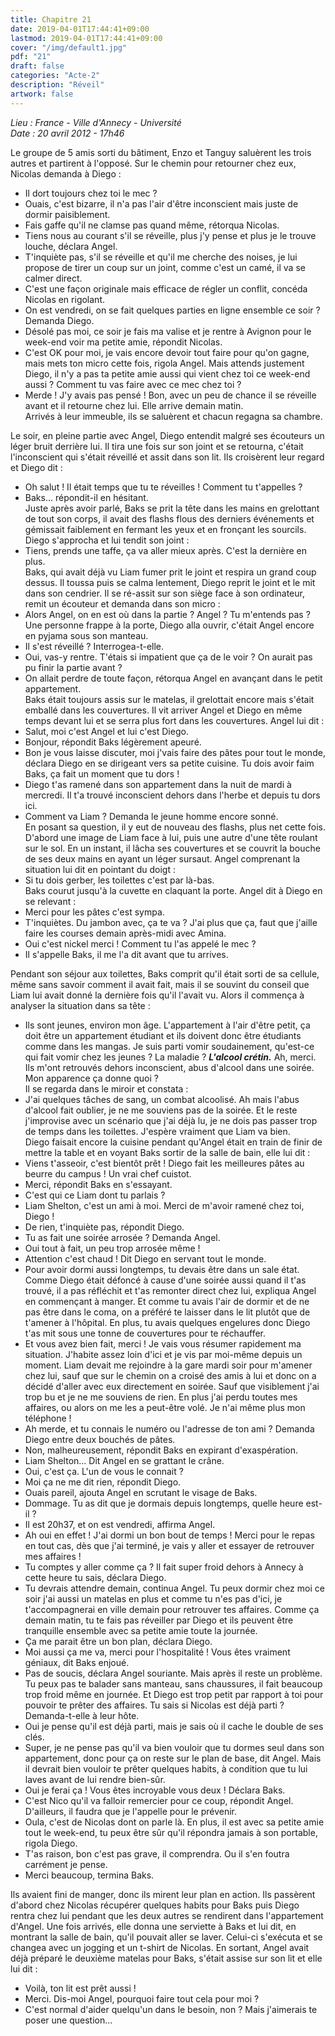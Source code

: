 ```yaml
---
title: Chapitre 21
date: 2019-04-01T17:44:41+09:00
lastmod: 2019-04-01T17:44:41+09:00
cover: "/img/default1.jpg"
pdf: "21"
draft: false
categories: "Acte-2"
description: "Réveil"
artwork: false
---
```

_Lieu : France - Ville d'Annecy - Université    
Date : 20 avril 2012 - 17h46_

Le groupe de 5 amis sorti du bâtiment, Enzo et Tanguy saluèrent les trois autres et partirent à l'opposé. Sur le chemin pour retourner chez eux, Nicolas demanda à Diego :    
- Il dort toujours chez toi le mec ?   
- Ouais, c'est bizarre, il n'a pas l'air d'être inconscient mais juste de dormir paisiblement.   
- Fais gaffe qu'il ne clamse pas quand même, rétorqua Nicolas.   
- Tiens nous au courant s'il se réveille, plus j'y pense et plus je le trouve louche, déclara Angel.    
- T'inquiète pas, s'il se réveille et qu'il me cherche des noises, je lui propose de tirer un coup sur un joint, comme c'est un camé, il va se calmer direct.   
- C'est une façon originale mais efficace de régler un conflit, concéda Nicolas en rigolant.   
- On est vendredi, on se fait quelques parties en ligne ensemble ce soir ? Demanda Diego.   
- Désolé pas moi, ce soir je fais ma valise et je rentre à Avignon pour le week-end voir ma petite amie, répondit Nicolas.   
- C'est OK pour moi, je vais encore devoir tout faire pour qu'on gagne, mais mets ton micro cette fois, rigola Angel. Mais attends justement Diego, il n'y a pas ta petite amie aussi qui vient chez toi ce week-end aussi ? Comment tu vas faire avec ce mec chez toi ?   
- Merde ! J'y avais pas pensé ! Bon, avec un peu de chance il se réveille avant et il retourne chez lui. Elle arrive demain matin.   
Arrivés à leur immeuble, ils se saluèrent et chacun regagna sa chambre.   
   
Le soir, en pleine partie avec Angel, Diego entendit malgré ses écouteurs un léger bruit derrière lui. Il tira une fois sur son joint et se retourna, c'était l'inconscient qui s'était réveillé et assit dans son lit. Ils croisèrent leur regard et Diego dit :   
- Oh salut ! Il était temps que tu te réveilles ! Comment tu t'appelles ?   
- Baks... répondit-il en hésitant.   
Juste après avoir parlé, Baks se prit la tête dans les mains en grelottant de tout son corps, il avait des flashs flous des derniers événements et gémissait faiblement en fermant les yeux et en fronçant les sourcils. Diego s'approcha et lui tendit son joint :    
- Tiens, prends une taffe, ça va aller mieux après. C'est la dernière en plus.   
Baks, qui avait déjà vu Liam fumer prit le joint et respira un grand coup dessus. Il toussa puis se calma lentement, Diego reprit le joint et le mit dans son cendrier. Il se ré-assit sur son siège face à son ordinateur, remit un écouteur et demanda dans son micro :   
- Alors Angel, on en est où dans la partie ? Angel ? Tu m'entends pas ?   
Une personne frappe à la porte, Diego alla ouvrir, c'était Angel encore en pyjama sous son manteau.    
- Il s'est réveillé ? Interrogea-t-elle.   
- Oui, vas-y rentre. T'étais si impatient que ça de le voir ? On aurait pas pu finir la partie avant ?   
- On allait perdre de toute façon, rétorqua Angel en avançant dans le petit appartement.   
Baks était toujours assis sur le matelas, il grelottait encore mais s'était emballé dans les couvertures. Il vit arriver Angel et Diego en même temps devant lui et se serra plus fort dans les couvertures. Angel lui dit :   
- Salut, moi c'est Angel et lui c'est Diego.   
- Bonjour, répondit Baks légèrement apeuré.   
- Bon je vous laisse discuter, moi j'vais faire des pâtes pour tout le monde, déclara Diego en se dirigeant vers sa petite cuisine. Tu dois avoir faim Baks, ça fait un moment que tu dors !   
- Diego t'as ramené dans son appartement dans la nuit de mardi à mercredi. Il t'a trouvé inconscient dehors dans l'herbe et depuis tu dors ici.   
- Comment va Liam ? Demanda le jeune homme encore sonné.   
En posant sa question, il y eut de nouveau des flashs, plus net cette fois. D'abord une image de Liam face à lui, puis une autre d'une tête roulant sur le sol. En un instant, il lâcha ses couvertures et se couvrit la bouche de ses deux mains en ayant un léger sursaut. Angel comprenant la situation lui dit en pointant du doigt :   
- Si tu dois gerber, les toilettes c'est par là-bas.   
Baks courut jusqu'à la cuvette en claquant la porte. Angel dit à Diego en se relevant :   
- Merci pour les pâtes c'est sympa.   
- T'inquiètes. Du jambon avec, ça te va ? J'ai plus que ça, faut que j'aille faire les courses demain après-midi avec Amina.   
- Oui c'est nickel merci ! Comment tu l'as appelé le mec ?   
- Il s'appelle Baks, il me l'a dit avant que tu arrives.   
   
Pendant son séjour aux toilettes, Baks comprit qu'il était sorti de sa cellule, même sans savoir comment il avait fait, mais il se souvint du conseil que Liam lui avait donné la dernière fois qu'il l'avait vu. Alors il commença à analyser la situation dans sa tête :   
- Ils sont jeunes, environ mon âge. L'appartement à l'air d'être petit, ça doit être un appartement étudiant et ils doivent donc être étudiants comme dans les mangas. Je suis parti vomir soudainement, qu'est-ce qui fait vomir chez les jeunes ? La maladie ? ***L'alcool crétin.*** Ah, merci. Ils m'ont retrouvés dehors inconscient, abus d'alcool dans une soirée. Mon apparence ça donne quoi ?   
Il se regarda dans le miroir et constata :   
- J'ai quelques tâches de sang, un combat alcoolisé. Ah mais l'abus d'alcool fait oublier, je ne me souviens pas de la soirée. Et le reste j'improvise avec un scénario que j'ai déjà lu, je ne dois pas passer trop de temps dans les toilettes. J'espère vraiment que Liam va bien.   
Diego faisait encore la cuisine pendant qu'Angel était en train de finir de mettre la table et en voyant Baks sortir de la salle de bain, elle lui dit :   
- Viens t'asseoir, c'est bientôt prêt ! Diego fait les meilleures pâtes au beurre du campus ! Un vrai chef cuistot.   
- Merci, répondit Baks en s'essayant.   
- C'est qui ce Liam dont tu parlais ?   
- Liam Shelton, c'est un ami à moi. Merci de m'avoir ramené chez toi, Diego !    
- De rien, t'inquiète pas, répondit Diego.   
- Tu as fait une soirée arrosée ? Demanda Angel.   
- Oui tout à fait, un peu trop arrosée même !   
- Attention c'est chaud ! Dit Diego en servant tout le monde.   
- Pour avoir dormi aussi longtemps, tu devais être dans un sale état. Comme Diego était défoncé à cause d'une soirée aussi quand il t'as trouvé, il a pas réfléchit et t'as remonter direct chez lui, expliqua Angel en commençant à manger. Et comme tu avais l'air de dormir et de ne pas être dans le coma, on a préféré te laisser dans le lit plutôt que de t'amener à l'hôpital. En plus, tu avais quelques engelures donc Diego t'as mit sous une tonne de couvertures pour te réchauffer.   
- Et vous avez bien fait, merci ! Je vais vous résumer rapidement ma situation. J'habite assez loin d'ici et je vis par moi-même depuis un moment. Liam devait me rejoindre à la gare mardi soir pour m'amener chez lui, sauf que sur le chemin on a croisé des amis à lui et donc on a décidé d'aller avec eux directement en soirée. Sauf que visiblement j'ai trop bu et je ne me souviens de rien. En plus j'ai perdu toutes mes affaires, ou alors on me les a peut-être volé. Je n'ai même plus mon téléphone !   
- Ah merde, et tu connais le numéro ou l'adresse de ton ami ? Demanda Diego entre deux bouchés de pâtes.   
- Non, malheureusement, répondit Baks en expirant d'exaspération.   
- Liam Shelton... Dit Angel en se grattant le crâne.   
- Oui, c'est ça. L'un de vous le connait ?    
- Moi ça ne me dit rien, répondit Diego.   
- Ouais pareil, ajouta Angel en scrutant le visage de Baks.   
- Dommage. Tu as dit que je dormais depuis longtemps, quelle heure est-il ?   
- Il est 20h37, et on est vendredi, affirma Angel.   
- Ah oui en effet ! J'ai dormi un bon bout de temps ! Merci pour le repas en tout cas, dès que j'ai terminé, je vais y aller et essayer de retrouver mes affaires !   
- Tu comptes y aller comme ça ? Il fait super froid dehors à Annecy à cette heure tu sais, déclara Diego.   
- Tu devrais attendre demain, continua Angel. Tu peux dormir chez moi ce soir j'ai aussi un matelas en plus et comme tu n'es pas d'ici, je t'accompagnerai en ville demain pour retrouver tes affaires. Comme ça demain matin, tu te fais pas réveiller par Diego et ils peuvent être tranquille ensemble avec sa petite amie toute la journée.    
- Ça me parait être un bon plan, déclara Diego.   
- Moi aussi ça me va, merci pour l'hospitalité ! Vous êtes vraiment géniaux, dit Baks enjoué.   
- Pas de soucis, déclara Angel souriante. Mais après il reste un problème. Tu peux pas te balader sans manteau, sans chaussures, il fait beaucoup trop froid même en journée. Et Diego est trop petit par rapport à toi pour pouvoir te prêter des affaires. Tu sais si Nicolas est déjà parti ? Demanda-t-elle à leur hôte.   
- Oui je pense qu'il est déjà parti, mais je sais où il cache le double de ses clés.    
- Super, je ne pense pas qu'il va bien vouloir que tu dormes seul dans son appartement, donc pour ça on reste sur le plan de base, dit Angel. Mais il devrait bien vouloir te prêter quelques habits, à condition que tu lui laves avant de lui rendre bien-sûr.   
- Oui je ferai ça ! Vous êtes incroyable vous deux ! Déclara Baks.   
- C'est Nico qu'il va falloir remercier pour ce coup, répondit Angel. D'ailleurs, il faudra que je l'appelle pour le prévenir.   
- Oula, c'est de Nicolas dont on parle là. En plus, il est avec sa petite amie tout le week-end, tu peux être sûr qu'il répondra jamais à son portable, rigola Diego.   
- T'as raison, bon c'est pas grave, il comprendra. Ou il s'en foutra carrément je pense.   
- Merci beaucoup, termina Baks.   
   
Ils avaient fini de manger, donc ils mirent leur plan en action. Ils passèrent d'abord chez Nicolas récupérer quelques habits pour Baks puis Diego rentra chez lui pendant que les deux autres se rendirent dans l'appartement d'Angel. Une fois arrivés, elle donna une serviette à Baks et lui dit, en montrant la salle de bain, qu'il pouvait aller se laver. Celui-ci s'exécuta et se changea avec un jogging et un t-shirt de Nicolas. En sortant, Angel avait déjà préparé le deuxième matelas pour Baks, s'était assise sur son lit et elle lui dit :   
- Voilà, ton lit est prêt aussi !    
- Merci. Dis-moi Angel, pourquoi faire tout cela pour moi ?   
- C'est normal d'aider quelqu'un dans le besoin, non ? Mais j'aimerais te poser une question...

